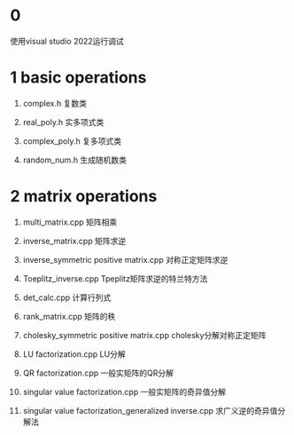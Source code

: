 # 0
使用visual studio 2022运行调试


# 1 basic operations

1. complex.h
    复数类

2. real_poly.h
    实多项式类

3. complex_poly.h
    复多项式类

4. random_num.h
    生成随机数类


# 2 matrix operations

1. multi_matrix.cpp
    矩阵相乘

1. inverse_matrix.cpp
    矩阵求逆

1. inverse_symmetric positive matrix.cpp
    对称正定矩阵求逆

1. Toeplitz_inverse.cpp
    Tpeplitz矩阵求逆的特兰特方法

1. det_calc.cpp
    计算行列式

1. rank_matrix.cpp
    矩阵的秩

1. cholesky_symmetric positive matrix.cpp
    cholesky分解对称正定矩阵

1. LU factorization.cpp
    LU分解

1. QR factorization.cpp
    一般实矩阵的QR分解

1. singular value factorization.cpp
    一般实矩阵的奇异值分解

1. singular value factorization_generalized inverse.cpp
    求广义逆的奇异值分解法
